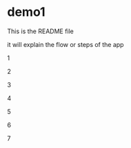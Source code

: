 # demo1

This is the README file

it will explain the flow or steps of the app

1

2

3

4

5

6

7

